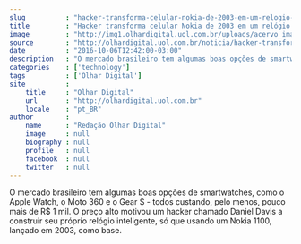 ```yaml
---
slug          : "hacker-transforma-celular-nokia-de-2003-em-um-relogio-inteligente"
title         : "Hacker transforma celular Nokia de 2003 em um relógio 'inteligente'"
image         : "http://img1.olhardigital.uol.com.br/uploads/acervo_imagens/2016/10/20161006122847_660_420.jpg"
source        : "http://olhardigital.uol.com.br/noticia/hacker-transforma-celular-nokia-de-2003-em-um-relogio-inteligente/62833"
date          : "2016-10-06T12:42:00-03:00"
description   : "O mercado brasileiro tem algumas boas opções de smartwatches, como o Apple Watch, o Moto 360 e o Gear S - todos custando, pelo menos, pouco mais de R$ 1 mil. O preço alto motivou um hacker chamado Daniel Davis a construir seu próprio relógio inteligente, só que usando um Nokia 1100, lançado em 2003, como base."
categories    : ['technology']
tags          : ['Olhar Digital']
site          :
    title     : "Olhar Digital"
    url       : "http://olhardigital.uol.com.br"
    locale    : "pt_BR"
author        :
    name      : "Redação Olhar Digital"
    image     : null
    biography : null
    profile   : null
    facebook  : null
    twitter   : null
---
```


O mercado brasileiro tem algumas boas opções de smartwatches, como o Apple Watch, o Moto 360 e o Gear S - todos custando, pelo menos, pouco mais de R$ 1 mil. O preço alto motivou um hacker chamado Daniel Davis a construir seu próprio relógio inteligente, só que usando um Nokia 1100, lançado em 2003, como base.
